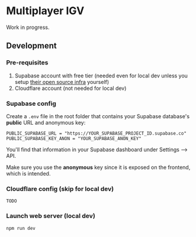 # Multiplayer IGV

Work in progress.


## Development

### Pre-requisites

1. Supabase account with free tier (needed even for local dev unless you setup [their open source infra](https://github.com/supabase/realtime) yourself)
2. Cloudflare account (not needed for local dev)

### Supabase config

Create a `.env` file in the root folder that contains your Supabase database's **public** URL and anonymous key:

```
PUBLIC_SUPABASE_URL = "https://YOUR_SUPABASE_PROJECT_ID.supabase.co"
PUBLIC_SUPABASE_KEY_ANON = "YOUR_SUPABASE_ANON_KEY"
```

You'll find that information in your Supabase dashboard under Settings --> API.

Make sure you use the **anonymous** key since it is exposed on the frontend, which is intended.

### Cloudflare config (skip for local dev)

    TODO

### Launch web server (local dev)

```bash
npm run dev
```
